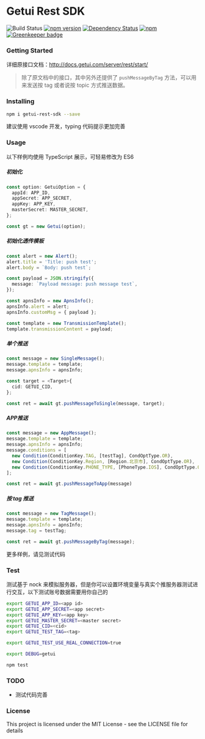 # Getui Rest SDK

![Build Status](https://github.com/xizhibei/getui-rest-sdk/workflows/Node%20CI/badge.svg)
[![npm version](https://badge.fury.io/js/getui-rest-sdk.svg?style=flat)](http://badge.fury.io/js/getui-rest-sdk)
[![Dependency Status](https://img.shields.io/david/xizhibei/getui-rest-sdk.svg?style=flat)](https://david-dm.org/xizhibei/getui-rest-sdk)
[![npm](https://img.shields.io/npm/l/getui-rest-sdk.svg)](https://github.com/xizhibei/getui-rest-sdk/blob/master/LICENSE)
[![Greenkeeper badge](https://badges.greenkeeper.io/xizhibei/getui-rest-sdk.svg)](https://greenkeeper.io/)

### Getting Started

详细原接口文档：http://docs.getui.com/server/rest/start/

> 除了原文档中的接口，其中另外还提供了 `pushMessageByTag` 方法，可以用来发送按 tag 或者说按 topic 方式推送数据。

### Installing

```bash
npm i getui-rest-sdk --save
```

建议使用 vscode 开发，typing 代码提示更加完善

### Usage

以下样例均使用 TypeScript 展示，可轻易修改为 ES6

##### 初始化

```ts
const option: GetuiOption = {
  appId: APP_ID,
  appSecret: APP_SECRET,
  appKey: APP_KEY,
  masterSecret: MASTER_SECRET,
};

const gt = new Getui(option);
```

##### 初始化透传模板

```ts
const alert = new Alert();
alert.title = 'Title: push test';
alert.body = `Body: push test`;

const payload = JSON.stringify({
  message: `Payload message: push message test`,
});

const apnsInfo = new ApnsInfo();
apnsInfo.alert = alert;
apnsInfo.customMsg = { payload };

const template = new TransmissionTemplate();
template.transmissionContent = payload;
```

##### 单个推送

```ts
const message = new SingleMessage();
message.template = template;
message.apnsInfo = apnsInfo;

const target = <Target>{
  cid: GETUI_CID,
};

const ret = await gt.pushMessageToSingle(message, target);
```

##### APP推送

```ts
const message = new AppMessage();
message.template = template;
message.apnsInfo = apnsInfo;
message.conditions = [
  new Condition(ConditionKey.TAG, [testTag], CondOptType.OR),
  new Condition(ConditionKey.Region, [Region.北京市], CondOptType.OR),
  new Condition(ConditionKey.PHONE_TYPE, [PhoneType.IOS], CondOptType.OR),
];

const ret = await gt.pushMessageToApp(message)
```

##### 按 tag 推送

```ts
const message = new TagMessage();
message.template = template;
message.apnsInfo = apnsInfo;
message.tag = testTag;

const ret = await gt.pushMessageByTag(message);
```

更多样例，请见测试代码

### Test

测试基于 nock 来模拟服务器，但是你可以设置环境变量与真实个推服务器测试进行交互，以下测试账号数据需要用你自己的

```bash
export GETUI_APP_ID=<app id>
export GETUI_APP_SECRET=<app secret>
export GETUI_APP_KEY=<app key>
export GETUI_MASTER_SECRET=<master secret>
export GETUI_CID=<cid>
export GETUI_TEST_TAG=<tag>

export GETUI_TEST_USE_REAL_CONNECTION=true

export DEBUG=getui

npm test
```

### TODO
- 测试代码完善

### License
This project is licensed under the MIT License - see the LICENSE file for details
